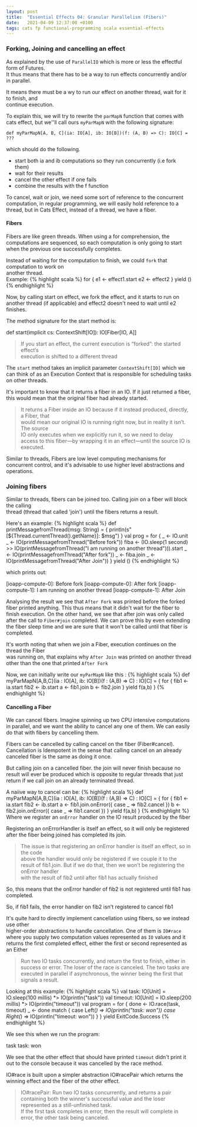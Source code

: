```yaml
---
layout: post
title:  "Essential Effects 04: Granular Parallelism (Fibers)"
date:   2021-04-09 12:37:00 +0100
tags: cats fp functional-programming scala essential-effects
---
```



### Forking, Joining and cancelling an effect

As explained by the use of `ParallelIO` which is more or less the effectful form of Futures.  
It thus means that there has to be a way to run effects concurrently and/or in parallel.

It means there must be a wy to run our effect on another thread, wait for it to finish, and  
continue execution.

To explain this, we will try to rewrite the `parMapN` function that comes with cats effect, but we''ll call ours `myParMapN` with the following signature:

`def myParMapN[A, B, C](ia: IO[A], ib: IO[B])(f: (A, B) => C): IO[C] = ???`

which should do the following.

- start both ia and ib computations so they run concurrently (i.e fork them)
- wait for their results
- cancel the other effect if one fails
- combine the results with the f function

To cancel, wait or join, we need some sort of reference to the concurrent computation, in regular programming, we will easily hold reference to a thread, but in Cats Effect, instead of a thread, we have a fiber.

#### Fibers

Fibers are like green threads. When using a for comprehension, the computations are sequenced, so each computation is only going to start when the previous one successfully completes.

Instead of waiting for the computation to finish, we could `fork` that computation to work on  
another thread.  
Example:
{% highlight scala %}
for {
 e1 <- effect1.start
 e2 <- effect2
} yield ()
{% endhighlight %}



Now, by calling start on effect, we fork the effect, and it starts to run on another thread (if applicable) and effect2 doesn't need to wait until e2 finishes.

The method signature for the start method is:

def start(implicit cs: ContextShift[IO]): IO[Fiber[IO, A]]

> If you start an effect, the current execution is “forked”: the started effect’s  
> execution is shifted to a different thread

The `start` method takes an implicit parameter `ContextShift[IO]` which we can think of as an Execution Context that is responsible for scheduling tasks on other threads.

It's important to know that it returns a fiber in an IO. If it just returned a fiber, this would mean that the original fiber had already started.

> It returns a Fiber inside an IO because if it instead produced, directly, a Fiber, that  
> would mean our original IO is running right now, but in reality it isn’t. The source  
> IO only executes when we explicitly run it, so we need to delay access to this fiber—by wrapping it in an effect—until the source IO is executed.

Similar to threads, Fibers are low level computing mechanisms for concurrent control, and it's advisable to use higher level abstractions and operations.

### Joining fibers

Similar to threads, fibers can be joined too. Calling join on a fiber will block the calling  
thread (thread that called 'join') until the fibers returns a result.

Here's an example:
{% highlight scala %}
def printMessagefromThread(msg: String) = {
 println(s"[${Thread.currentThread().getName}]: $msg")
}
val prog =
 for {
  _ <- IO.unit
  _ <- IO(printMessagefromThread("Before fork"))
  fiba <- (IO.sleep(1 second) >> IO(printMessagefromThread("I am running on another thread"))).start
  _ <- IO(printMessagefromThread("After fork"))
  _ <- fiba.join
  _ <- IO(printMessagefromThread("After Join"))
 } yield ()
 {% endhighlight %}

which prints out:

[ioapp-compute-0]: Before fork
[ioapp-compute-0]: After fork
[ioapp-compute-1]: I am running on another thread
[ioapp-compute-1]: After Join

Analysing the result we see that `After Fork` was printed before the forked fiber printed anything. This thus means that it didn't wait for the fiber to finish execution. On the other hand, we see that after join was only called after the call to `Fiber#join` completed. We can prove this by even extending the fiber sleep time and we are sure that it won't be called until that fiber is completed.

It's worth noting that when we join a Fiber, execution continues on the thread the Fiber  
was running on, that explains why `After Join` was printed on another thread other than the one that printed `After Fork`

Now, we can initially write our `myParMapN` like this :
{% highlight scala %}
def myParMapN[A,B,C](ia : IO[A], ib: IO[B])(f : (A,B) => C) : IO[C] = {
  for {
   fib1 <- ia.start
   fib2 <- ib.start
   a <- fib1.join
   b <- fib2.join
  } yield f(a,b)
}
{% endhighlight %}

#### Cancelling a Fiber

We can cancel fibers. Imagine spinning up two CPU intensive computations in parallel, and we want the ability to cancel any one of them. We can easily do that with fibers by cancelling them.

Fibers can be cancelled by calling cancel on the fiber (Fiber#cancel). Cancellation is Idempotent in the sense that calling cancel on an already canceled fiber is the same as doing it once.

But calling join on a cancelled fiber. the join will never finish because no result will ever be produced which is opposite to regular threads that just return if we call join on an already terminated thread.

A naiive way to cancel can be:
{% highlight scala %}
def myParMapN[A,B,C](ia : IO[A], ib: IO[B])(f : (A,B) => C) : IO[C] = {
  for {
    fib1 <- ia.start
    fib2 <- ib.start
    a  <- fib1.join.onError({ case _ => fib2.cancel })
    b <- fib2.join.onError({ case _ => fib1.cancel })
  } yield f(a,b)
}
{% endhighlight %}
Where we register an `onError` handler on the IO result produced by the fiber

Registering an onErrorHandler is itself an effect, so it will only be registered after the fiber being joined has completed its join.

> The issue is that registering an onError handler is itself an effect, so in the code  
> above the handler would only be registered if we couple it to the result of fib1.join. But if we do that, then we won’t be registering the onError handler  
> with the result of fib2 until after fib1 has actually finished

So, this means that the onError handler of fib2 is not registered until fib1 has completed.

So, if fib1 fails, the error handler on fib2 isn't registered to cancel fib1

It's quite hard to directly implement cancellation using fibers, so we instead use other  
higher-order abstractions to handle cancellation. One of them is `IO#race` where you supply two computation values represented as `IO` values and it returns the first completed effect, either the first or second represented as an Either

> Run two IO tasks concurrently, and return the first to finish, either in success or error. The loser of the race is canceled. The two tasks are executed in parallel if asynchronous, the winner being the first that signals a result.

Looking at this example:
{% highlight scala %}
val task: IO[Unit] = IO.sleep(100 millis) *> IO(println("task"))
val timeout: IO[Unit] = IO.sleep(200 millis) *> IO(println("timeout"))
val program = for {
      done <- IO.race(task, timeout)
      _ <- done match {
        case Left(_) => IO(println("task: won"))
        case Right(_) => IO(println("timeout: won"))
      }
    } yield ExitCode.Success
{% endhighlight %}

We see this when we run the program:

task
task: won

We see that the other effect that should have printed `timeout` didn't print it out to the console because it was cancelled by the race method.

IO#race is built upon a simpler abstraction IO#racePair which returns the winning effect and the fiber of the other effect.

> IO#racePair: Run two IO tasks concurrently, and returns a pair containing both the winner's successful value and the loser represented as a still-unfinished task.  
> If the first task completes in error, then the result will complete in error, the other task being canceled.
